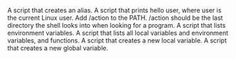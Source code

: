 A  script that creates an alias.
A script that prints hello user, where user is the current Linux user.
Add /action to the PATH. /action should be the last directory the shell looks into when looking for a program.
A script that lists environment variables.
A script that lists all local variables and environment variables, and functions.
A script that creates a new local variable.
A script that creates a new global variable.
